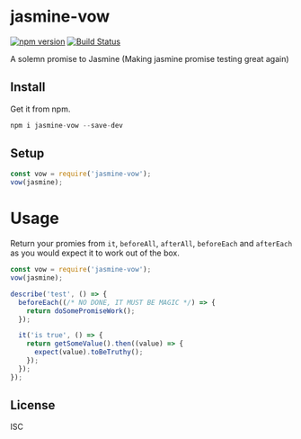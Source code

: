# jasmine-vow

[![npm version](https://badge.fury.io/js/jasmine-vow.svg)](https://badge.fury.io/js/jasmine-vow)
[![Build Status](https://travis-ci.org/agirorn/jasmine-vow.svg?branch=master)](https://travis-ci.org/agirorn/jasmine-vow)

A solemn promise to Jasmine (Making jasmine promise testing great again)

## Install

Get it from npm.

```js
npm i jasmine-vow --save-dev
```
## Setup

```js
const vow = require('jasmine-vow');
vow(jasmine);
```

# Usage

Return your promies from `it`, `beforeAll`, `afterAll`, `beforeEach` and `afterEach` as you would expect it to work out of the box.

```js
const vow = require('jasmine-vow');
vow(jasmine);

describe('test', () => {
  beforeEach((/* NO DONE, IT MUST BE MAGIC */) => {
    return doSomePromiseWork();
  });

  it('is true', () => {
    return getSomeValue().then((value) => {
      expect(value).toBeTruthy();
    });
  });
});
```

## License

ISC
